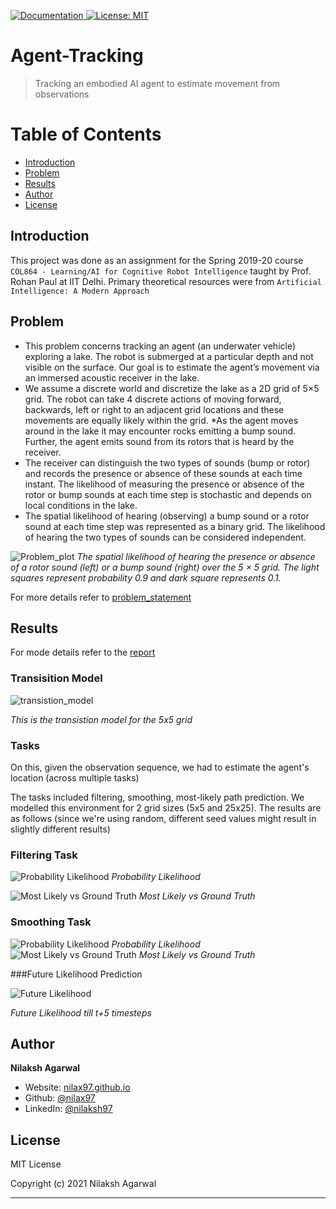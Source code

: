 [![Documentation](https://img.shields.io/badge/documentation-yes-brightgreen.svg) ](report.pdf) [![License: MIT](https://img.shields.io/badge/License-MIT-yellow.svg)](LICENSE)

# Agent-Tracking

> Tracking an embodied AI agent to estimate movement from observations

Table of Contents
=================

* [Introduction](#introduction)
* [Problem](#problem)
* [Results](#results)
* [Author](#author)
* [License](#license)

## Introduction

This project was done as an assignment for the Spring 2019-20 course `COL864 - Learning/AI for Cognitive Robot Intelligence` taught by Prof. Rohan Paul at IIT Delhi. Primary theoretical resources were from `Artificial Intelligence: A Modern Approach`

## Problem

* This problem concerns tracking an agent (an underwater vehicle) exploring a lake. The robot is submerged at a particular depth and not visible on the surface. Our goal is to estimate the agent’s movement via an immersed acoustic receiver in the lake.
* We assume a discrete world and discretize the lake as a 2D grid of 5×5 grid. The robot can take 4 discrete actions of moving forward, backwards, left or right to an adjacent grid locations and these movements are equally likely within the grid.
*As the agent moves around in the lake it may encounter rocks emitting a bump sound. Further, the agent emits sound from its rotors that is heard by the receiver.
* The receiver can distinguish the two types of sounds (bump or rotor) and records the presence or absence of these sounds at each time instant. The likelihood of measuring the presence or absence of the rotor or bump sounds at each time step is stochastic and depends on local conditions in the lake.
* The spatial likelihood of hearing (observing) a bump sound or a rotor
sound at each time step was represented as a binary grid. The likelihood of
hearing the two types of sounds can be considered independent.

![Problem_plot](plots/question.jpg)
*The spatial likelihood of hearing the presence or absence of a rotor
sound (left) or a bump sound (right) over the 5 × 5 grid. The light squares
represent probability 0.9 and dark square represents 0.1.*

For more details refer to [problem_statement](problem_statement.pdf)

## Results

For mode details refer to the [report](report.pdf)

### Transisition Model
![transistion_model](plots/transistion_model.jpg)

*This is the transistion model for the 5x5 grid*

### Tasks

On this, given the observation sequence, we had to estimate the agent's location (across multiple tasks)

The tasks included filtering, smoothing, most-likely path prediction. We modelled this environment for 2 grid sizes (5x5 and 25x25). The results are as follows (since we're using random, different seed values might result in slightly different results)

### Filtering Task

![Probability Likelihood](plots/filtering_prob.jpg) 
*Probability Likelihood*

![Most Likely vs Ground Truth](plots/filtering_most.jpg)
*Most Likely vs Ground Truth*

### Smoothing Task

![Probability Likelihood](plots/smoothing_prob.jpg) 
*Probability Likelihood*
![Most Likely vs Ground Truth](plots/smoothing_most.jpg)
*Most Likely vs Ground Truth*

###Future Likelihood Prediction

![Future Likelihood](plots/future.jpg)

*Future Likelihood till t+5 timesteps*


## Author

**Nilaksh Agarwal**

* Website: [nilax97.github.io](https://nilax97.github.io/)
* Github: [@nilax97](https://github.com/nilax97)
* LinkedIn: [@nilaksh97](https://linkedin.com/in/nilaksh97)

## License
 
MIT License

Copyright (c) 2021 Nilaksh Agarwal

***